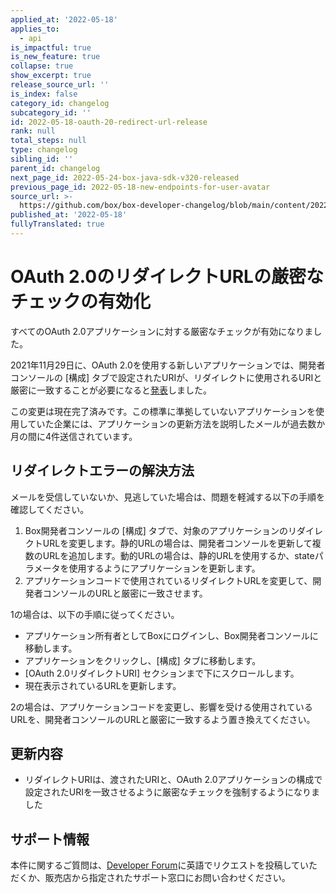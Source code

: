 ```yaml
---
applied_at: '2022-05-18'
applies_to:
  - api
is_impactful: true
is_new_feature: true
collapse: true
show_excerpt: true
release_source_url: ''
is_index: false
category_id: changelog
subcategory_id: ''
id: 2022-05-18-oauth-20-redirect-url-release
rank: null
total_steps: null
type: changelog
sibling_id: ''
parent_id: changelog
next_page_id: 2022-05-24-box-java-sdk-v320-released
previous_page_id: 2022-05-18-new-endpoints-for-user-avatar
source_url: >-
  https://github.com/box/box-developer-changelog/blob/main/content/2022/05-18-oauth-20-redirect-url-release.md
published_at: '2022-05-18'
fullyTranslated: true
---
```

# OAuth 2.0のリダイレクトURLの厳密なチェックの有効化

すべてのOAuth 2.0アプリケーションに対する厳密なチェックが有効になりました。

<!-- more -->

2021年11月29日に、OAuth 2.0を使用する新しいアプリケーションでは、開発者コンソールの \[構成] タブで設定されたURIが、リダイレクトに使用されるURIと厳密に一致することが必要になると[発表][oauth-cl]しました。

この変更は現在完了済みです。この標準に準拠していないアプリケーションを使用していた企業には、アプリケーションの更新方法を説明したメールが過去数か月の間に4件送信されています。

## リダイレクトエラーの解決方法

メールを受信していないか、見逃していた場合は、問題を軽減する以下の手順を確認してください。

1. Box開発者コンソールの \[構成] タブで、対象のアプリケーションのリダイレクトURLを変更します。静的URLの場合は、開発者コンソールを更新して複数のURLを追加します。動的URLの場合は、静的URLを使用するか、stateパラメータを使用するようにアプリケーションを更新します。
2. アプリケーションコードで使用されているリダイレクトURLを変更して、開発者コンソールのURLと厳密に一致させます。

1の場合は、以下の手順に従ってください。

* アプリケーション所有者としてBoxにログインし、Box開発者コンソールに移動します。
* アプリケーションをクリックし、\[構成] タブに移動します。
* \[OAuth 2.0リダイレクトURI] セクションまで下にスクロールします。
* 現在表示されているURLを更新します。

2の場合は、アプリケーションコードを変更し、影響を受ける使用されているURLを、開発者コンソールのURLと厳密に一致するよう置き換えてください。

## 更新内容

* リダイレクトURIは、渡されたURIと、OAuth 2.0アプリケーションの構成で設定されたURIを一致させるように厳密なチェックを強制するようになりました

## サポート情報

本件に関するご質問は、[Developer Forum][forum]に英語でリクエストを投稿していただくか、販売店から指定されたサポート窓口にお問い合わせください。[][support]

[forum]: https://support.box.com/hc/en-us/community/topics/360001932973-Platform-and-Developer-Forum

[oauth-cl]: https://developer.box.com/changelog/#2021-11-29-oauth-20-redirect-url-updates

[url-redirect]: e://get-authorize/#param-redirect_uri

[oauth-setup]: g://authentication/oauth2/oauth2-setup/

[oauth-sdk]: g://authentication/oauth2/with-sdk/

[oauth-nosdk]: g://authentication/oauth2/without-sdk/

[support]: https://support.box.com/hc/en-us/requests/new
